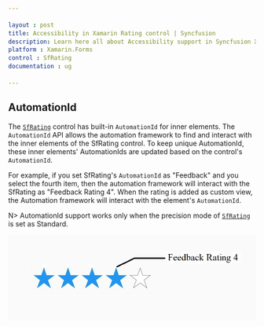```yaml
---

layout : post
title: Accessibility in Xamarin Rating control | Syncfusion
description: Learn here all about Accessibility support in Syncfusion Xamarin Rating (SfRating) control and more.
platform : Xamarin.Forms
control : SfRating
documentation : ug

---
```


## AutomationId 

The [`SfRating`](https://help.syncfusion.com/cr/xamarin/Syncfusion.SfRating.XForms.SfRating.html) control has built-in `AutomationId` for inner elements. The `AutomationId` API allows the automation framework to find and interact with the inner elements of the SfRating control. To keep unique AutomationId, these inner elements' AutomationIds are updated based on the control's `AutomationId`. 

For example, if you set SfRating's `AutomationId` as "Feedback" and you select the fourth item, then the automation framework will interact with the SfRating as "Feedback Rating 4". When the rating is added as custom view, the Automation framework will interact with the element's `AutomationId`.

N> AutomationId support works only when the precision mode of [`SfRating`](https://help.syncfusion.com/cr/xamarin/Syncfusion.SfRating.XForms.SfRating.html) is set as Standard.

![AutomationId Image](images/AutomationId.png)
